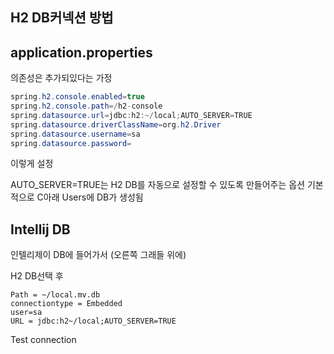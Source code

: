 ## H2 DB커넥션 방법

## application.properties
의존성은 추가되있다는 가정
```java
spring.h2.console.enabled=true
spring.h2.console.path=/h2-console
spring.datasource.url=jdbc:h2:~/local;AUTO_SERVER=TRUE
spring.datasource.driverClassName=org.h2.Driver
spring.datasource.username=sa
spring.datasource.password=
```
이렇게 설정

AUTO_SERVER=TRUE는 H2 DB를 자동으로 설정할 수 있도록 만들어주는 옵션
기본적으로 C아래 Users에 DB가 생성됨


## Intellij DB
인텔리제이 DB에 들어가서 (오른쪽 그래들 위에)

H2 DB선택 후
```
Path = ~/local.mv.db
connectiontype = Embedded
user=sa
URL = jdbc:h2~/local;AUTO_SERVER=TRUE
```

Test connection
